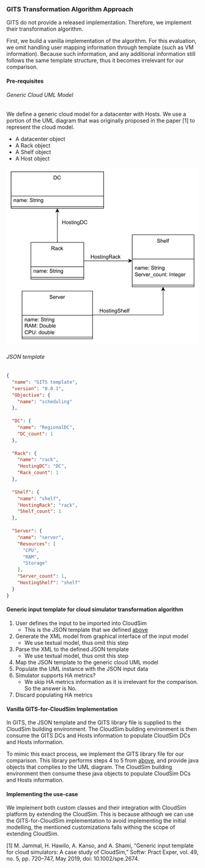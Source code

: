 ### GITS Transformation Algorithm Approach

GITS do not provide a released implementation. Therefore, we implement their transformation algorithm.

First, we build a vanilla implementation of the algorithm. For this evaluation, we omit handling user mapping
information through template (such as VM information). Because such information, and any additional information
still follows the same template structure, thus it becomes irrelevant for our comparison.

#### Pre-requisites

###### Generic Cloud UML Model

We define a generic cloud model for a datacenter with Hosts. We use a portion of the UML diagram that was originally
proposed in the paper [1] to represent the cloud model.

- A datacenter object
- A Rack object
- A Shelf object
- A Host object

![GITS-UML-MODEL.svg](GITS-UML-MODEL.svg)

###### JSON template

```json
{
  "name": "GITS template",
  "version": "0.0.1",
  "Objective": {
    "name": "scheduling"
  },
  
  "DC": {
    "name": "RegionalDC",
    "DC_count": 1
  },
  
  "Rack": {
    "name": "rack",
    "HostingDC": "DC",
    "Rack_count": 1
  },
  
  "Shelf": {
    "name": "shelf",
    "HostingRack": "rack",
    "Shelf_count": 1
  },
  
  "Server": {
    "name": "server",
    "Resources": [
      "CPU",
      "RAM",
      "Storage"
    ],
    "Server_count": 1,
    "HostingShelf": "shelf"
  }
}
```

#### Generic input template for cloud simulator transformation algorithm

1. User defines the input to be imported into CloudSim
   - This is the JSON template that we defined [above](#json-template)
2. Generate the XML model from graphical interface of the input model
   - We use textual model, thus omit this step
3. Parse the XML to the defined JSON template
   - We use textual model, thus omit this step
4. Map the JSON template to the generic cloud UML model
5. Populate the UML instance with the JSON input data
6. Simulator supports HA metrics?
    - We skip HA metrics information as it is irrelevant for the comparison. So the answer is No.
7. Discard populating HA metrics

#### Vanilla GITS-for-CloudSim Implementation

In GITS, the JSON template and the GITS library file is supplied to the CloudSim building environment.
The CloudSim building environment is then consume the GITS DCs and Hosts information to populate CloudSim
DCs and Hosts information.

To mimic this exact process, we implement the GITS library file for our comparison. This library performs 
steps 4 to 5 from [above](#generic-input-template-for-cloud-simulator-transformation-algorithm), and 
provide java objects that complies to the UML diagram. The CloudSim building environment then consume these
java objects to populate CloudSim DCs and Hosts information.

#### Implementing the use-case

We implement both custom classes and their integration with CloudSim platform by extending the CloudSim. 
This is because although we can use the GITS-for-CloudSim implementation to avoid implementing the initial modelling,
the mentioned customizations falls withing the scope of extending CloudSim.

[1] M. Jammal, H. Hawilo, A. Kanso, and A. Shami, “Generic input template for cloud simulators: A case study of
CloudSim,” Softw: Pract Exper, vol. 49, no. 5, pp. 720–747, May 2019, doi: 10.1002/spe.2674.
